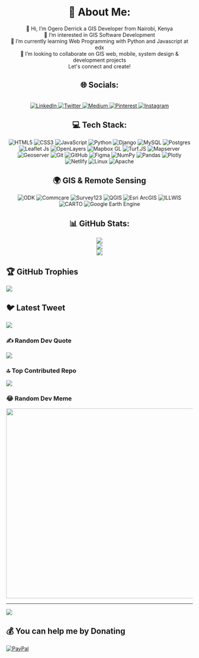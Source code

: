 <div id="about" align="center">
  <h1>💫 About Me:</h1>
👋 Hi, I’m Ogero Derrick a GIS Developer from Nairobi, Kenya<br>👀 I’m interested in GIS Software Development<br>🌱 I’m currently learning Web Programming with Python and Javascript at edx<br>💞️ I’m looking to collaborate on GIS web, mobile, system design & development projects<br>Let's connect and create!<br>
</div>

<div id="socials" align="center">
   <h2>🌐 Socials:</h2>
    <br>
    <a href="https://linkedin.com/in/@ogeroderrick">
        <img src="https://img.shields.io/badge/LinkedIn-%230077B5.svg?logo=linkedin&logoColor=white" alt="LinkedIn">
    </a>
     <a href="https://twitter.com/@ogero_derrick">
        <img src="https://img.shields.io/badge/Twitter-%231DA1F2.svg?logo=Twitter&logoColor=white" alt="Twitter">
    </a>
    <a href="https://medium.com/@@ogeroderrick">
        <img src="https://img.shields.io/badge/Medium-12100E?logo=medium&logoColor=white" alt="Medium">
    </a>
    <a href="https://pinterest.com/@ogeroderrick">
        <img src="https://img.shields.io/badge/Pinterest-%23E60023.svg?logo=Pinterest&logoColor=white" alt="Pinterest">
    </a>
    <a href="https://instagram.com/@_dogero_">
        <img src="https://img.shields.io/badge/Instagram-%23E4405F.svg?logo=Instagram&logoColor=white" alt="Instagram">
    </a>
</div>


<div id="tech-stack" align="center" padding="5px">
  <h2>💻 Tech Stack:</h2>
  <img src="https://img.shields.io/badge/html5-%23E34F26.svg?style=plastic&logo=html5&logoColor=white" alt="HTML5">
  <img src="https://img.shields.io/badge/css3-%231572B6.svg?style=plastic&logo=css3&logoColor=white" alt="CSS3">
  <img src="https://img.shields.io/badge/javascript-%23323330.svg?style=plastic&logo=javascript&logoColor=%23F7DF1E" alt="JavaScript">
  <img src="https://img.shields.io/badge/python-3670A0?style=plastic&logo=python&logoColor=ffdd54" alt="Python">
  <img src="https://img.shields.io/badge/django-%23092E20.svg?style=plastic&logo=django&logoColor=white" alt="Django">
  <img src="https://img.shields.io/badge/mysql-%2300f.svg?style=plastic&logo=mysql&logoColor=white" alt="MySQL">
  <img src="https://img.shields.io/badge/postgres-%23316192.svg?style=plastic&logo=postgresql&logoColor=white" alt="Postgres">
  <img src="https://img.shields.io/badge/Leaflet%20JS-%2300ff00.svg?style=plastic&logo=leaflet&logoColor=white" alt="Leaflet Js">
  <img src="https://img.shields.io/badge/OpenLayers-%230070b8.svg?style=plastic&logo=openlayers&logoColor=white" alt="OpenLayers">
  <img src="https://img.shields.io/badge/Mapbox%20GL-%23000000.svg?style=plastic&logo=mapbox&logoColor=#00C7B7" alt="Mapbox GL">
  <img src="https://img.shields.io/badge/Turf.JS-%23a2b023.svg?style=plastic&logo=turbofan&logoColor=white" alt="Turf.JS">
  <img src="https://img.shields.io/badge/mapserver-%23ff7f00.svg?style=plastic&logo=mapserver&logoColor=white" alt="Mapserver">
  <img src="https://img.shields.io/badge/Geoserver-%2300ff00.svg?style=plastic&logo=geoserver&logoColor=white" alt="Geoserver">
  <img src="https://img.shields.io/badge/Git-%23F05032.svg?style=plastic&logo=git&logoColor=white" alt="Git">
  <img src="https://img.shields.io/badge/GitHub-%23181717.svg?style=plastic&logo=github&logoColor=white" alt="GitHub">
  <img src="https://img.shields.io/badge/figma-%23F24E1E.svg?style=plastic&logo=figma&logoColor=white" alt="Figma">
  <img src="https://img.shields.io/badge/numpy-%23013243.svg?style=plastic&logo=numpy&logoColor=white" alt="NumPy">
  <img src="https://img.shields.io/badge/pandas-%23150458.svg?style=plastic&logo=pandas&logoColor=white" alt="Pandas">
  <img src="https://img.shields.io/badge/Plotly-%233F4F75.svg?style=plastic&logo=plotly&logoColor=white" alt="Plotly">
  <img src="https://img.shields.io/badge/netlify-%23000000.svg?style=plastic&logo=netlify&logoColor=#00C7B7" alt="Netlify">
  <img src="https://img.shields.io/badge/Linux-FCC624?style=plastic&logo=linux&logoColor=black" alt="Linux">
  <img src="https://img.shields.io/badge/apache-%23D42029.svg?style=plastic&logo=apache&logoColor=white" alt="Apache">
</div>

<div id="gis-remote-sensing" align="center" padding="5px">
  <h2>🌍 GIS & Remote Sensing</h2>
  <div >
     <img src="https://img.shields.io/badge/ODK-%232C88D9.svg?style=plastic&logo=opendatakit&logoColor=white" alt="ODK" max-width: 100%;">
    <img src="https://img.shields.io/badge/Commcare-%234E97D1.svg?style=plastic&logo=commcare&logoColor=white" alt="Commcare" max-width: 100%;">
    <img src="https://img.shields.io/badge/Survey123-%23F94877.svg?style=plastic&logo=survey123&logoColor=white" alt="Survey123" max-width: 100%;">
    <img src="https://img.shields.io/badge/QGIS-%235876A4.svg?style=plastic&logo=qgis&logoColor=white" alt="QGIS" max-width: 100%;">
    <img src="https://img.shields.io/badge/Esri%20ArcGIS-%23000.svg?style=plastic&logo=arcgis&logoColor=white" alt="Esri ArcGIS" max-width: 100%; ">
    <img src="https://img.shields.io/badge/ILLWIS-%23F5B700.svg?style=plastic&logo=illwis&logoColor=white" alt="ILLWIS" max-width: 100%; ">
    <img src="https://img.shields.io/badge/CARTO-%233B9AB2.svg?style=plastic&logo=carto&logoColor=white" alt="CARTO" max-width: 100%; ">
    <img src="https://img.shields.io/badge/Google%20Earth%20Engine-%234285F4.svg?style=plastic&logo=googleearth&logoColor=white" alt="Google Earth Engine" max-width: 100%;">
  </div>
</div>

<div id="stats" align="center">
  <h2>📊 GitHub Stats:</h2>
  <img src="https://github-readme-stats.vercel.app/api?username=ogeroderrick&theme=merko&hide_border=false&include_all_commits=true&count_private=false"><br/>
  <img src="https://github-readme-streak-stats.herokuapp.com/?user=ogeroderrick&theme=merko&hide_border=false"><br/>
  <img src="https://github-readme-stats.vercel.app/api/top-langs/?username=ogeroderrick&theme=merko&hide_border=false&include_all_commits=true&count_private=false&layout=compact">
</div>


## 🏆 GitHub Trophies
![](https://github-profile-trophy.vercel.app/?username=ogeroderrick&theme=matrix&no-frame=false&no-bg=true&margin-w=4)

## 🐦 Latest Tweet
[![](https://gtce.itsvg.in/api?username=@ogero_derrick)](https://github.com/VishwaGauravIn/github-twitter-card-embed)

### ✍️ Random Dev Quote
![](https://quotes-github-readme.vercel.app/api?type=horizontal&theme=merko)

### 🔝 Top Contributed Repo
![](https://github-contributor-stats.vercel.app/api?username=ogeroderrick&limit=5&theme=radical&combine_all_yearly_contributions=true)

### 😂 Random Dev Meme
<img src="https://rm.up.railway.app/" width="512px"/>

---
[![](https://visitcount.itsvg.in/api?id=ogeroderrick&icon=2&color=1)](https://visitcount.itsvg.in)

  ## 💰 You can help me by Donating
  [![PayPal](https://img.shields.io/badge/PayPal-00457C?style=for-the-badge&logo=paypal&logoColor=white)](https://paypal.me/@ogeroderrick) 

  
<!-- Proudly created with GPRM ( https://gprm.itsvg.in ) -->
